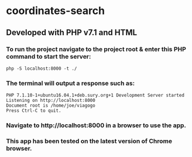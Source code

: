 # coordinates-search

## Developed with PHP v7.1 and HTML

### To run the project navigate to the project root & enter this PHP command to start the server:
    php -S localhost:8000 -t ./

### The terminal will output a response such as:

    PHP 7.1.10-1+ubuntu16.04.1+deb.sury.org+1 Development Server started
    Listening on http://localhost:8000
    Document root is /home/joe/viagogo
    Press Ctrl-C to quit.

### Navigate to http://localhost:8000 in a browser to use the app.
### This app has been tested on the latest version of Chrome browser.